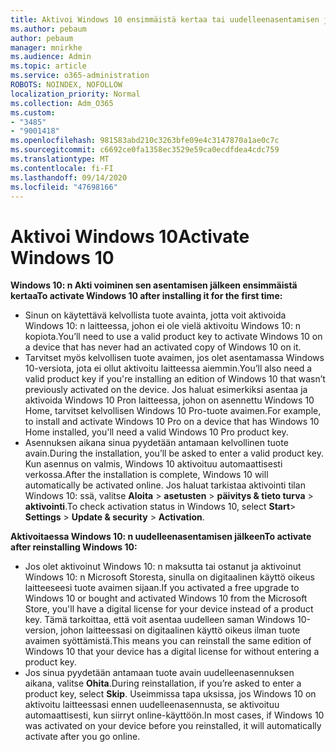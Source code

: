 ```yaml
---
title: Aktivoi Windows 10 ensimmäistä kertaa tai uudelleenasentamisen jälkeen
ms.author: pebaum
author: pebaum
manager: mnirkhe
ms.audience: Admin
ms.topic: article
ms.service: o365-administration
ROBOTS: NOINDEX, NOFOLLOW
localization_priority: Normal
ms.collection: Adm_O365
ms.custom:
- "3485"
- "9001418"
ms.openlocfilehash: 981583abd210c3263bfe09e4c3147870a1ae0c7c
ms.sourcegitcommit: c6692ce0fa1358ec3529e59ca0ecdfdea4cdc759
ms.translationtype: MT
ms.contentlocale: fi-FI
ms.lasthandoff: 09/14/2020
ms.locfileid: "47698166"
---
```

# <a name="activate-windows-10"></a><span data-ttu-id="ee5cf-102">Aktivoi Windows 10</span><span class="sxs-lookup"><span data-stu-id="ee5cf-102">Activate Windows 10</span></span>

<span data-ttu-id="ee5cf-103">**Windows 10: n Akti voiminen sen asentamisen jälkeen ensimmäistä kertaa**</span><span class="sxs-lookup"><span data-stu-id="ee5cf-103">**To activate Windows 10 after installing it for the first time:**</span></span>

- <span data-ttu-id="ee5cf-104">Sinun on käytettävä kelvollista tuote avainta, jotta voit aktivoida Windows 10: n laitteessa, johon ei ole vielä aktivoitu Windows 10: n kopiota.</span><span class="sxs-lookup"><span data-stu-id="ee5cf-104">You’ll need to use a valid product key to activate Windows 10 on a device that has never had an activated copy of Windows 10 on it.</span></span>
- <span data-ttu-id="ee5cf-105">Tarvitset myös kelvollisen tuote avaimen, jos olet asentamassa Windows 10-versiota, jota ei ollut aktivoitu laitteessa aiemmin.</span><span class="sxs-lookup"><span data-stu-id="ee5cf-105">You’ll also need a valid product key if you're installing an edition of Windows 10 that wasn’t previously activated on the device.</span></span> <span data-ttu-id="ee5cf-106">Jos haluat esimerkiksi asentaa ja aktivoida Windows 10 Pron laitteessa, johon on asennettu Windows 10 Home, tarvitset kelvollisen Windows 10 Pro-tuote avaimen.</span><span class="sxs-lookup"><span data-stu-id="ee5cf-106">For example, to install and activate Windows 10 Pro on a device that has Windows 10 Home installed, you'll need a valid Windows 10 Pro product key.</span></span>
- <span data-ttu-id="ee5cf-107">Asennuksen aikana sinua pyydetään antamaan kelvollinen tuote avain.</span><span class="sxs-lookup"><span data-stu-id="ee5cf-107">During the installation, you’ll be asked to enter a valid product key.</span></span> <span data-ttu-id="ee5cf-108">Kun asennus on valmis, Windows 10 aktivoituu automaattisesti verkossa.</span><span class="sxs-lookup"><span data-stu-id="ee5cf-108">After the installation is complete, Windows 10 will automatically be activated online.</span></span> <span data-ttu-id="ee5cf-109">Jos haluat tarkistaa aktivointi tilan Windows 10: ssä, valitse **Aloita** >  **asetusten**  >  **päivitys & tieto turva**  >  **aktivointi**.</span><span class="sxs-lookup"><span data-stu-id="ee5cf-109">To check activation status in Windows 10, select **Start**> **Settings** > **Update & security** > **Activation**.</span></span>

<span data-ttu-id="ee5cf-110">**Aktivoitaessa Windows 10: n uudelleenasentamisen jälkeen**</span><span class="sxs-lookup"><span data-stu-id="ee5cf-110">**To activate after reinstalling Windows 10:**</span></span>

- <span data-ttu-id="ee5cf-111">Jos olet aktivoinut Windows 10: n maksutta tai ostanut ja aktivoinut Windows 10: n Microsoft Storesta, sinulla on digitaalinen käyttö oikeus laitteeseesi tuote avaimen sijaan.</span><span class="sxs-lookup"><span data-stu-id="ee5cf-111">If you activated a free upgrade to Windows 10 or bought and activated Windows 10 from the Microsoft Store, you'll have a digital license for your device instead of a product key.</span></span> <span data-ttu-id="ee5cf-112">Tämä tarkoittaa, että voit asentaa uudelleen saman Windows 10-version, johon laitteessasi on digitaalinen käyttö oikeus ilman tuote avaimen syöttämistä.</span><span class="sxs-lookup"><span data-stu-id="ee5cf-112">This means you can reinstall the same edition of Windows 10 that your device has a digital license for without entering a product key.</span></span>
- <span data-ttu-id="ee5cf-113">Jos sinua pyydetään antamaan tuote avain uudelleenasennuksen aikana, valitse **Ohita**.</span><span class="sxs-lookup"><span data-stu-id="ee5cf-113">During reinstallation, if you’re asked to enter a product key, select **Skip**.</span></span> <span data-ttu-id="ee5cf-114">Useimmissa tapa uksissa, jos Windows 10 on aktivoitu laitteessasi ennen uudelleenasennusta, se aktivoituu automaattisesti, kun siirryt online-käyttöön.</span><span class="sxs-lookup"><span data-stu-id="ee5cf-114">In most cases, if Windows 10 was activated on your device before you reinstalled, it will automatically activate after you go online.</span></span>
